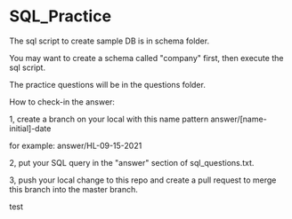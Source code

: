 # SQL_Practice

The sql script to create sample DB is in schema folder.

You may want to create a schema called "company" first, then execute the sql script.

The practice questions will be in the questions folder. 

How to check-in the answer:


1, create a branch on your local with this name pattern answer/[name-initial]-date

for example: answer/HL-09-15-2021

2, put your SQL query in the "answer" section of sql_questions.txt.


3, push your local change to this repo and create a pull request to merge this branch into the master branch.

test